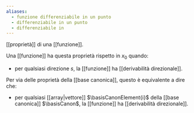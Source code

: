 ```yaml
---
aliases:
  - funzione differenziabile in un punto
  - differenziabile in un punto
  - differenziabile in
---
```


[[proprietà]] di una [[funzione]].

Una [[funzione]] ha questa proprietà rispetto in $x_0$ quando:
- per qualsiasi direzione $s$, la [[funzione]] ha [[derivabilità direzionale]].

Per via delle proprietà della [[base canonica]], questo è equivalente a dire che:
- per qualsiasi [[array|vettore]] $\basisCanonElement{i}$ della [[base canonica]] $\basisCanon$, la [[funzione]] ha [[derivabilità direzionale]].
